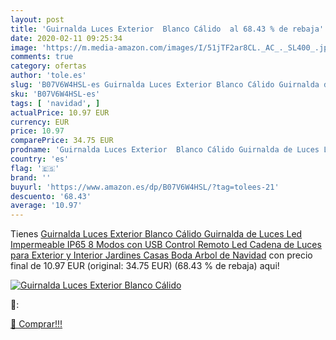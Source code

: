 ```yaml
---
layout: post
title: 'Guirnalda Luces Exterior  Blanco Cálido  al 68.43 % de rebaja'
date: 2020-02-11 09:25:34
image: 'https://m.media-amazon.com/images/I/51jTF2ar8CL._AC_._SL400_.jpg'
comments: true
category: ofertas
author: 'tole.es'
slug: 'B07V6W4HSL-es Guirnalda Luces Exterior Blanco Cálido Guirnalda de Luces...'
sku: 'B07V6W4HSL-es'
tags: [ 'navidad', ]
actualPrice: 10.97 EUR
currency: EUR
price: 10.97
comparePrice: 34.75 EUR
prodname: 'Guirnalda Luces Exterior  Blanco Cálido Guirnalda de Luces Led Impermeable IP65  8 Modos con USB  Control Remoto Led Cadena de Luces  para Exterior y Interior  Jardines  Casas  Boda  Arbol de Navidad'
country: 'es'
flag: '🇪🇸'
brand: ''
buyurl: 'https://www.amazon.es/dp/B07V6W4HSL/?tag=tolees-21'
descuento: '68.43'
average: '10.97'
---
```


Tienes [Guirnalda Luces Exterior  Blanco Cálido Guirnalda de Luces Led Impermeable IP65  8 Modos con USB  Control Remoto Led Cadena de Luces  para Exterior y Interior  Jardines  Casas  Boda  Arbol de Navidad](https://www.amazon.es/dp/B07V6W4HSL/?tag=tolees-21) con precio final de  10.97 EUR (original: 34.75 EUR) (68.43 %  de rebaja) aqui!

[![Guirnalda Luces Exterior  Blanco Cálido ](https://m.media-amazon.com/images/I/51jTF2ar8CL._AC_._SL400_.jpg)](https://www.amazon.es/dp/B07V6W4HSL/?tag=tolees-21)

🔎:


[🛒 Comprar!!!](https://www.amazon.es/dp/B07V6W4HSL/?tag=tolees-21)
